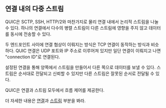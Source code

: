 <!--
## ‎Multiple streams within connections

Similar to SCTP, SSH and HTTP/2, QUIC features separate logical streams within
the physical connections. A number of parallel streams that can transfer data
simultaneously over a single connection without affecting the other streams.

A connection is a negotiated setup between two end-points similar to how a TCP
connection works. A QUIC connection is made to a UDP port and IP address, but
once established the connection is associated by its "connection ID".

Over an established connection, either side can create streams and send data
to the other end. Streams are delivered in-order and they are reliable, but
different streams may be delivered out-of-order.

QUIC offers flow control on both connection and streams.

See further details in [connections](quic-connections.md) and
[streams](quic-streams.md) sections
-->

## 연결 내의 다중 스트림

QUIC은 SCTP, SSH, HTTP/2와 마찬가지로 물리 연결 내에서 논리적 스트림을 나눌 수 있다.
하나의 연결에서 다수의 병렬 스트림이 다른 스트림에 영향을 주지 않고 데이터를 동시에 전송할 수 있다.

두 엔드포인트 사이에 연결 협상이 이뤄지는 방식은 TCP 연결이 동작하는 방식과 비슷하다. QUIC 연결은
UDP 포트와 IP 주소로 이루어져 있지만 일단 연결이 이뤄지고 나면 "connection ID"로 연결된다.

설정된 연결을 통해 양쪽에서 스트림을 만들어서 다른 쪽으로 데이터를 보낼 수 있다. 스트림은 순서대로
전달되고 신뢰할 수 있지만 다른 스트림은 잘못된 순서로 전달될 수 있다.

QUIC은 연결과 스트림 모두에서 흐름 제어를 제공한다.

더 자세한 내용은 [연결](quic-connections.md)과 [스트림](quic-streams.md) 부분을 봐라.
